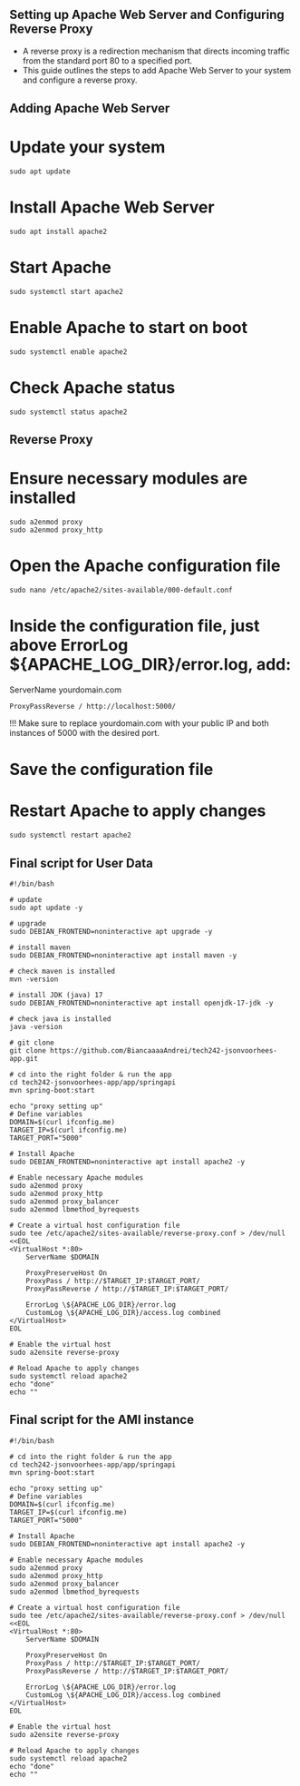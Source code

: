 ## Setting up Apache Web Server and Configuring Reverse Proxy
- A reverse proxy is a redirection mechanism that directs incoming traffic from the standard port 80 to a specified port. 
- This guide outlines the steps to add Apache Web Server to your system and configure a reverse proxy.

## Adding Apache Web Server

# Update your system
```
sudo apt update
```

# Install Apache Web Server
```
sudo apt install apache2
```

# Start Apache
```
sudo systemctl start apache2
```

# Enable Apache to start on boot
```
sudo systemctl enable apache2
```

# Check Apache status
```
sudo systemctl status apache2
```

## Reverse Proxy
# Ensure necessary modules are installed
```
sudo a2enmod proxy
sudo a2enmod proxy_http
```

# Open the Apache configuration file
```
sudo nano /etc/apache2/sites-available/000-default.conf
```

# Inside the configuration file, just above ErrorLog ${APACHE_LOG_DIR}/error.log, add:
ServerName yourdomain.com

```ProxyPass / http://localhost:5000/
ProxyPassReverse / http://localhost:5000/
```

!!! Make sure to replace yourdomain.com with your public IP and both instances of 5000 with the desired port.

# Save the configuration file

# Restart Apache to apply changes
```
sudo systemctl restart apache2
```

## Final script for User Data
```
#!/bin/bash

# update
sudo apt update -y

# upgrade
sudo DEBIAN_FRONTEND=noninteractive apt upgrade -y

# install maven
sudo DEBIAN_FRONTEND=noninteractive apt install maven -y

# check maven is installed
mvn -version

# install JDK (java) 17
sudo DEBIAN_FRONTEND=noninteractive apt install openjdk-17-jdk -y

# check java is installed
java -version

# git clone
git clone https://github.com/BiancaaaaAndrei/tech242-jsonvoorhees-app.git

# cd into the right folder & run the app
cd tech242-jsonvoorhees-app/app/springapi
mvn spring-boot:start

echo "proxy setting up"
# Define variables
DOMAIN=$(curl ifconfig.me)
TARGET_IP=$(curl ifconfig.me)
TARGET_PORT="5000"

# Install Apache
sudo DEBIAN_FRONTEND=noninteractive apt install apache2 -y

# Enable necessary Apache modules
sudo a2enmod proxy
sudo a2enmod proxy_http
sudo a2enmod proxy_balancer
sudo a2enmod lbmethod_byrequests

# Create a virtual host configuration file
sudo tee /etc/apache2/sites-available/reverse-proxy.conf > /dev/null <<EOL
<VirtualHost *:80>
    ServerName $DOMAIN

    ProxyPreserveHost On
    ProxyPass / http://$TARGET_IP:$TARGET_PORT/
    ProxyPassReverse / http://$TARGET_IP:$TARGET_PORT/

    ErrorLog \${APACHE_LOG_DIR}/error.log
    CustomLog \${APACHE_LOG_DIR}/access.log combined
</VirtualHost>
EOL

# Enable the virtual host
sudo a2ensite reverse-proxy

# Reload Apache to apply changes
sudo systemctl reload apache2
echo "done"
echo ""
```
## Final script for the AMI instance

```
#!/bin/bash

# cd into the right folder & run the app
cd tech242-jsonvoorhees-app/app/springapi
mvn spring-boot:start

echo "proxy setting up"
# Define variables
DOMAIN=$(curl ifconfig.me)
TARGET_IP=$(curl ifconfig.me)
TARGET_PORT="5000"

# Install Apache
sudo DEBIAN_FRONTEND=noninteractive apt install apache2 -y

# Enable necessary Apache modules
sudo a2enmod proxy
sudo a2enmod proxy_http
sudo a2enmod proxy_balancer
sudo a2enmod lbmethod_byrequests

# Create a virtual host configuration file
sudo tee /etc/apache2/sites-available/reverse-proxy.conf > /dev/null <<EOL
<VirtualHost *:80>
    ServerName $DOMAIN

    ProxyPreserveHost On
    ProxyPass / http://$TARGET_IP:$TARGET_PORT/
    ProxyPassReverse / http://$TARGET_IP:$TARGET_PORT/

    ErrorLog \${APACHE_LOG_DIR}/error.log
    CustomLog \${APACHE_LOG_DIR}/access.log combined
</VirtualHost>
EOL

# Enable the virtual host
sudo a2ensite reverse-proxy

# Reload Apache to apply changes
sudo systemctl reload apache2
echo "done"
echo ""
```



